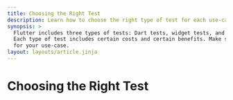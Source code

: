 ```yaml
---
title: Choosing the Right Test
description: Learn how to choose the right type of test for each use-case.
synopsis: >
  Flutter includes three types of tests: Dart tests, widget tests, and integration tests.
  Each type of test includes certain costs and certain benefits. Make sure to choose the right test
  for your use-case.
layout: layouts/article.jinja
---
```

# Choosing the Right Test
